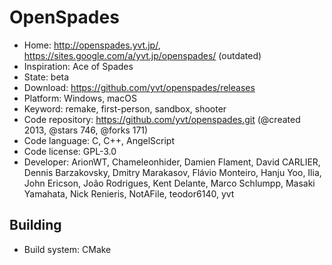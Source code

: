 # OpenSpades

- Home: http://openspades.yvt.jp/, https://sites.google.com/a/yvt.jp/openspades/ (outdated)
- Inspiration: Ace of Spades
- State: beta
- Download: https://github.com/yvt/openspades/releases
- Platform: Windows, macOS
- Keyword: remake, first-person, sandbox, shooter
- Code repository: https://github.com/yvt/openspades.git (@created 2013, @stars 746, @forks 171)
- Code language: C, C++, AngelScript
- Code license: GPL-3.0
- Developer: ArionWT, Chameleonhider, Damien Flament, David CARLIER, Dennis Barzakovsky, Dmitry Marakasov, Flávio Monteiro, Hanju Yoo, Ilia, John Ericson, João Rodrigues, Kent Delante, Marco Schlumpp, Masaki Yamahata, Nick Renieris, NotAFile, teodor6140, yvt

## Building

- Build system: CMake
